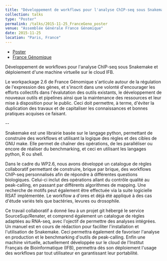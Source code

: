 ```yaml
---
title: "Développement de workflows pour l'analyse ChIP-seq sous Snakemake et déploiement d'une machine virtuelle sur le cloud IFB [FR]"
collection: talks
type: "Poster"
permalink: /talks/2015-11-25_FranceGeno_poster
venue: "Assemblée Générale France Génomique"
date: 2015-11-25
location: "Paris, France"
---
```


* [Poster](http://rioualen.github.io/files/2015-11-25_FranceGeno_poster.pdf)
* [France Génomique](https://www.france-genomique.org/)

Développement de workflows pour l'analyse ChIP-seq sous Snakemake et déploiement d'une machine virtuelle sur le cloud IFB.


Le workpackage 2.6 de France Génomique s'articule autour de la régulation de l'expression des gènes, et s'inscrit dans une volonté d'encourager les efforts collectifs dans l'évalutation des outils existants, le développement de nouveaux outils et pipelines ainsi que la maintenance des ressources et leur mise à disposition pour le public. Ceci doit permettre, à terme, d'éviter la duplication des travaux et de capitaliser les connaissances et bonnes pratiques acquises ce faisant. 

--

Snakemake est une librairie basée sur le langage python, permettant de construire des workflows et utilisant la logique des règles et des cibles de GNU make. Elle permet de chaîner des opérations, de les paralléliser ou encore de réaliser du benchmarking, et ceci en utilisant les langages python, R ou shell.


Dans le cadre du WP2.6, nous avons développé un catalogue de règles collaboratif permettant de construire, brique par brique, des workflows ChIP-seq personnalisés afin de répondre à différentes questions biologiques. Celui-ci inclut des opérations allant du contrôle qualité au peak-calling, en passant par différents algorithmes de mapping. Une recherche de motifs peut également être effectuée via la suite logicielle RSAT implémentée. Le workflow a d'ores et déjà été appliqué à des cas d'étude variés tels que bactéries, levures ou drosophile.


Ce travail collaboratif a donné lieu à un projet git hébergé le service SourceSup/Renater, et comprend également un catalogue de règles adaptées au RNA-seq, avec l'ojectif de permettre des analyses intégrées.
Un manuel est en cours de rédaction pour faciliter l'installation et l'utilisation de Snakemake. Ceci permettra également de favoriser l'analyse en production et le benchmarking d'outils de peak-calling. Enfin une machine virtuelle, actuellement développée sur le cloud de l'Institut Français de Bioinformatique (IFB), permettra dès son déploiement l'usage des workflows par tout utilisateur en garantissant leur portabilité.




